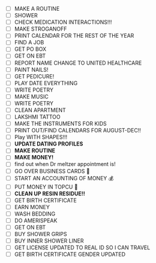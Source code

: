 - [ ] MAKE A ROUTINE
- [ ] SHOWER
- [ ] CHECK MEDICATION INTERACTIONS!!!
- [ ] MAKE STROGANOFF
- [ ] PRINT CALENDAR FOR THE REST OF THE YEAR
- [ ] FIND A JOB
- [ ] GET PO BOX
- [ ] GET ON EBT
- [ ] REPORT NAME CHANGE TO UNITED HEALTHCARE
- [ ] PAINT NAILS!
- [ ] GET PEDICURE!
- [ ] PLAY DATE EVERYTHING
- [ ] WRITE POETRY 
- [ ] MAKE MUSIC
- [ ] WRITE POETRY
- [ ] CLEAN APARTMENT
- [ ] LAKSHMI TATTOO 
- [ ] MAKE THE INSTRUMENTS FOR KIDS 
- [ ] PRINT OUT/FIND CALENDARS FOR AUGUST-DEC!!
- [ ] Play WITH SHAPES!!!
- [ ] **UPDATE DATING PROFILES**
- [ ] **MAKE ROUTINE**
- [ ] **MAKE MONEY!**
- [ ] find out when Dr meltzer appointment is!
- [ ] GO OVER BUSINESS CARDS 📇
- [ ] START AN ACCOUNTING OF MONEY 💰 
- [ ] PUT MONEY IN TOPCU 🏦 
- [ ] **CLEAN UP RESIN RESIDUE!!**
- [ ] GET BIRTH CERTIFICATE
- [ ] EARN MONEY
- [ ] WASH BEDDING
- [ ] DO AMERISPEAK
- [ ] GET ON EBT
- [ ] BUY SHOWER GRIPS
- [ ] BUY INNER SHOWER LINER
- [ ] GET LICENSE UPDATED TO REAL ID SO I CAN TRAVEL
- [ ] GET BIRTH CERTIFICATE GENDER UPDATED